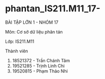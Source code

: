 # phantan_IS211.M11_17-

BÀI TẬP LỚN 1 - NHÓM 17

Môn: Cơ sở dữ liệu phân tán

Lớp: IS211.M11

Thành viên

 1. 18521372 - Trần Chánh Tâm
 2. 19521285 - Trịnh Linh Chi
 3. 19520815 - Phạm Thảo Nhi
